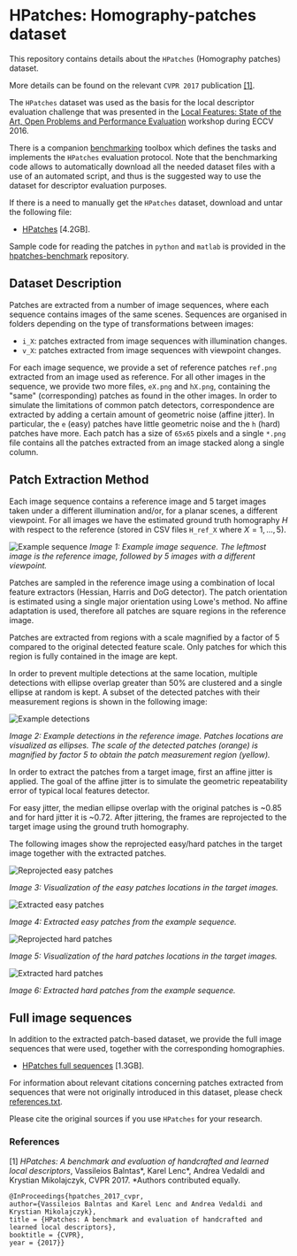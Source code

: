 # HPatches: Homography-patches dataset

This repository contains details about the `HPatches` (Homography
patches) dataset. 

More details can be found on the relevant `CVPR 2017` publication
[[1]](#refs).

The `HPatches` dataset was used as the basis for the local descriptor
evaluation challenge that was presented in the
[Local Features: State of the Art, Open Problems and Performance Evaluation](http://icvl.ee.ic.ac.uk/DescrWorkshop/index.html)
workshop during ECCV 2016.

There is a companion
[benchmarking](https://github.com/hpatches/hpatches-benchmark) toolbox
which defines the tasks and implements the `HPatches` evaluation
protocol. Note that the benchmarking code allows to automatically
download all the needed dataset files with a use of an automated
script, and thus is the suggested way to use the dataset for
descriptor evaluation purposes.

If there is a need to manually get the `HPatches` dataset, download
and untar the following file:

* [HPatches](http://icvl.ee.ic.ac.uk/vbalnt/hpatches/hpatches-release.tar.gz) [4.2GB].

Sample code for reading the patches in `python` and `matlab` is
provided in the
[hpatches-benchmark](https://github.com/hpatches/hpatches-benchmark)
repository.

## Dataset Description

Patches are extracted from a number of image sequences, where each
sequence contains images of the same scenes. Sequences are organised
in folders depending on the type of transformations between images:

* `i_X`: patches extracted from image sequences with illumination changes.
* `v_X`: patches extracted from image sequences with viewpoint changes.

For each image sequence, we provide a set of reference patches
`ref.png` extracted from an image used as reference. For all other
images in the sequence, we provide two more files, `eX.png` and
`hX.png`, containing the "same" (corresponding) patches as found in
the other images. In order to simulate the limitations of common patch
detectors, correspondence are extracted by adding a certain amount of
geometric noise (affine jitter). In particular, the `e` (easy) patches
have little geometric noise and the `h` (hard) patches have more. Each
patch has a size of `65x65` pixels and a single `*.png` file contains
all the patches extracted from an image stacked along a single column.

## Patch Extraction Method

Each image sequence contains a reference image and 5 target images
taken under a different illumination and/or, for a planar scenes, a
different viewpoint. For all images we have the estimated ground truth
homography $H$ with respect to the reference (stored in CSV files
`H_ref_X` where $X=1,...,5$).

![Example sequence](img/images.png)
*Image 1: Example image sequence. The leftmost image is the reference image, followed by 5 images with a different viewpoint.*

Patches are sampled in the reference image using a combination of
local feature extractors (Hessian, Harris and DoG detector). The patch
orientation is estimated using a single major orientation using Lowe's
method. No affine adaptation is used, therefore all patches are square
regions in the reference image.

Patches are extracted from regions with a scale magnified by a factor
of 5 compared to the original detected feature scale. Only patches for
which this region is fully contained in the image are kept.

In order to prevent multiple detections at the same location, multiple
detections with ellipse overlap greater than 50% are clustered and a
single ellipse at random is kept. A subset of the detected patches
with their measurement regions is shown in the following image:

![Example detections](img/detections.png)

*Image 2: Example detections in the reference image. Patches locations are visualized as ellipses. The scale of the detected patches (orange) is magnified by factor 5 to obtain the patch measurement region (yellow).*

In order to extract the patches from a target image, first an affine
jitter is applied. The goal of the affine jitter is to simulate the
geometric repeatability error of typical local features detector.

For easy jitter, the median ellipse overlap with the original patches
is ~0.85 and for hard jitter it is ~0.72. After jittering, the frames
are reprojected to the target image using the ground truth homography.

The following images show the reprojected easy/hard patches in the
target image together with the extracted patches.

![Reprojected easy patches](img/images_easy.png)

*Image 3: Visualization of the easy patches locations in the target images.*

![Extracted easy patches](img/patches_easy.png)

*Image 4: Extracted easy patches from the example sequence.*

![Reprojected hard patches](img/images_hard.png)

*Image 5: Visualization of the hard patches locations in the target images.*

![Extracted hard patches](img/patches_hard.png)

*Image 6: Extracted hard patches from the example sequence.*


## Full image sequences

In addition to the extracted patch-based dataset, we provide the full
image sequences that were used, together with the corresponding
homographies.

* [HPatches full sequences](http://icvl.ee.ic.ac.uk/vbalnt/hpatches/hpatches-sequences-release.tar.gz) [1.3GB].

For information about relevant citations concerning patches extracted
from sequences that were not originally introduced in this dataset,
please check [references.txt](references.txt).

Please cite the original sources if you use `HPatches` for your
research.

### References
<a name="refs"></a>

[1] *HPatches: A benchmark and evaluation of handcrafted and learned local descriptors*, Vassileios Balntas*, Karel Lenc*, Andrea Vedaldi and Krystian Mikolajczyk, CVPR 2017.
*Authors contributed equally.

```
@InProceedings{hpatches_2017_cvpr,
author={Vassileios Balntas and Karel Lenc and Andrea Vedaldi and Krystian Mikolajczyk},
title = {HPatches: A benchmark and evaluation of handcrafted and learned local descriptors},
booktitle = {CVPR},
year = {2017}}
```
